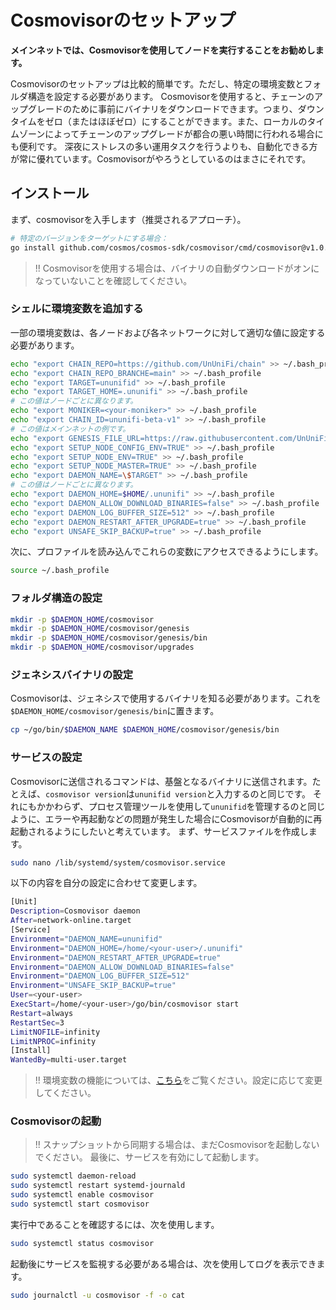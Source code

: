 # Cosmovisorのセットアップ

**メインネットでは、Cosmovisorを使用してノードを実行することをお勧めします。**

Cosmovisorのセットアップは比較的簡単です。ただし、特定の環境変数とフォルダ構造を設定する必要があります。
Cosmovisorを使用すると、チェーンのアップグレードのために事前にバイナリをダウンロードできます。つまり、ダウンタイムをゼロ（またはほぼゼロ）にすることができます。また、ローカルのタイムゾーンによってチェーンのアップグレードが都合の悪い時間に行われる場合にも便利です。
深夜にストレスの多い運用タスクを行うよりも、自動化できる方が常に優れています。Cosmovisorがやろうとしているのはまさにそれです。

## インストール

まず、cosmovisorを入手します（推奨されるアプローチ）。

```Bash
# 特定のバージョンをターゲットにする場合：
go install github.com/cosmos/cosmos-sdk/cosmovisor/cmd/cosmovisor@v1.0.0
```

> !! Cosmovisorを使用する場合は、バイナリの自動ダウンロードがオンになっていないことを確認してください。

### シェルに環境変数を追加する

一部の環境変数は、各ノードおよび各ネットワークに対して適切な値に設定する必要があります。

```Bash
echo "export CHAIN_REPO=https://github.com/UnUniFi/chain" >> ~/.bash_profile
echo "export CHAIN_REPO_BRANCHE=main" >> ~/.bash_profile
echo "export TARGET=ununifid" >> ~/.bash_profile
echo "export TARGET_HOME=.ununifi" >> ~/.bash_profile
# この値はノードごとに異なります。
echo "export MONIKER=<your-moniker>" >> ~/.bash_profile
echo "export CHAIN_ID=ununifi-beta-v1" >> ~/.bash_profile
# この値はメインネットの例です。
echo "export GENESIS_FILE_URL=https://raw.githubusercontent.com/UnUniFi/network/main/launch/ununifi-beta-v1/genesis.json" >> ~/.bash_profile
echo "export SETUP_NODE_CONFIG_ENV=TRUE" >> ~/.bash_profile
echo "export SETUP_NODE_ENV=TRUE" >> ~/.bash_profile
echo "export SETUP_NODE_MASTER=TRUE" >> ~/.bash_profile
echo "export DAEMON_NAME=\$TARGET" >> ~/.bash_profile
# この値はノードごとに異なります。
echo "export DAEMON_HOME=$HOME/.ununifi" >> ~/.bash_profile
echo "export DAEMON_ALLOW_DOWNLOAD_BINARIES=false" >> ~/.bash_profile
echo "export DAEMON_LOG_BUFFER_SIZE=512" >> ~/.bash_profile
echo "export DAEMON_RESTART_AFTER_UPGRADE=true" >> ~/.bash_profile
echo "export UNSAFE_SKIP_BACKUP=true" >> ~/.bash_profile
```

次に、プロファイルを読み込んでこれらの変数にアクセスできるようにします。

```Bash
source ~/.bash_profile
```

### フォルダ構造の設定

```Bash
mkdir -p $DAEMON_HOME/cosmovisor
mkdir -p $DAEMON_HOME/cosmovisor/genesis
mkdir -p $DAEMON_HOME/cosmovisor/genesis/bin
mkdir -p $DAEMON_HOME/cosmovisor/upgrades
```

### ジェネシスバイナリの設定

Cosmovisorは、ジェネシスで使用するバイナリを知る必要があります。これを`$DAEMON_HOME/cosmovisor/genesis/bin`に置きます。

```Bash
cp ~/go/bin/$DAEMON_NAME $DAEMON_HOME/cosmovisor/genesis/bin
```

### サービスの設定

Cosmovisorに送信されるコマンドは、基盤となるバイナリに送信されます。たとえば、`cosmovisor version`は`ununifid version`と入力するのと同じです。
それにもかかわらず、プロセス管理ツールを使用して`ununifid`を管理するのと同じように、エラーや再起動などの問題が発生した場合にCosmovisorが自動的に再起動されるようにしたいと考えています。
まず、サービスファイルを作成します。

```Bash
sudo nano /lib/systemd/system/cosmovisor.service
```

以下の内容を自分の設定に合わせて変更します。

```Bash
[Unit]
Description=Cosmovisor daemon
After=network-online.target
[Service]
Environment="DAEMON_NAME=ununifid"
Environment="DAEMON_HOME=/home/<your-user>/.ununifi"
Environment="DAEMON_RESTART_AFTER_UPGRADE=true"
Environment="DAEMON_ALLOW_DOWNLOAD_BINARIES=false"
Environment="DAEMON_LOG_BUFFER_SIZE=512"
Environment="UNSAFE_SKIP_BACKUP=true"
User=<your-user>
ExecStart=/home/<your-user>/go/bin/cosmovisor start
Restart=always
RestartSec=3
LimitNOFILE=infinity
LimitNPROC=infinity
[Install]
WantedBy=multi-user.target
```

> !! 環境変数の機能については、[こちら](https://docs.cosmos.network/master/run-node/cosmovisor.html)をご覧ください。設定に応じて変更してください。

### Cosmovisorの起動

> !! スナップショットから同期する場合は、まだCosmovisorを起動しないでください。
> 最後に、サービスを有効にして起動します。

```Bash
sudo systemctl daemon-reload
sudo systemctl restart systemd-journald
sudo systemctl enable cosmovisor
sudo systemctl start cosmovisor
```

実行中であることを確認するには、次を使用します。

```Bash
sudo systemctl status cosmovisor
```

起動後にサービスを監視する必要がある場合は、次を使用してログを表示できます。

```Bash
sudo journalctl -u cosmovisor -f -o cat
```
